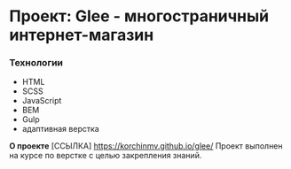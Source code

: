 # Проект: Glee - многостраничный интернет-магазин

### Технологии

- HTML
- SCSS
- JavaScript
- BEM
- Gulp
- адаптивная верстка

**О проекте**
[ССЫЛКА] https://korchinmv.github.io/glee/
Проект выполнен на курсе по верстке с целью закрепления знаний.
